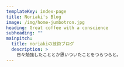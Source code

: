 ```yaml
---
templateKey: index-page
title: Noriaki's Blog
image: /img/home-jumbotron.jpg
heading: Great coffee with a conscience
subheading: ""
mainpitch:
  title: noriakiの技術ブログ
  description: >
    日々勉強したこととか思いついたことをつらつらと。
---
```

